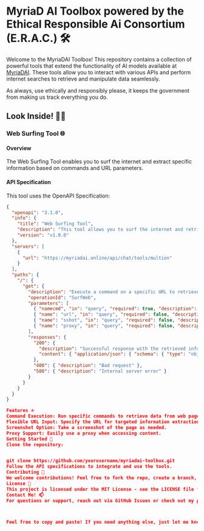 # MyriaD AI Toolbox powered by the Ethical Responsible Ai Consortium (E.R.A.C.) 🛠️

Welcome to the MyriaDAI Toolbox! This repository contains a collection of powerful tools that extend the functionality of AI models available at [MyriaDAI](https://myriadai.online). These tools allow you to interact with various APIs and perform internet searches to retrieve and manipulate data seamlessly. 

As always, use ethically and responsibly please, it keeps the government from making us track everything you do.

## Look Inside! 🕵️‍♀️

### Web Surfing Tool 🌐

#### Overview
The Web Surfing Tool enables you to surf the internet and extract specific information based on commands and URL parameters.

#### API Specification
This tool uses the OpenAPI Specification:

```json
{
  "openapi": "3.1.0",
  "info": {
    "title": "Web Surfing Tool",
    "description": "This tool allows you to surf the internet and retrieve data based on a specific command and URL.",
    "version": "v1.0.0"
  },
  "servers": [
    {
      "url": "https://myriadai.online/api/chat/tools/multion"
    }
  ],
  "paths": {
    "/": {
      "get": {
        "description": "Execute a command on a specific URL to retrieve information",
        "operationId": "SurfWeb",
        "parameters": [
          { "namecmd", "in": "query", "required": true, "description": "Command to execute.", "example": "summarize" },
          { "name": "url", "in": "query", "required": false, "description": "URL to query.", "example": "https://myriadai.online" },
          { "name": "sshot", "in": "query", "required": false, "description": "Flag for taking a screenshot.", "example": false },
          { "name": "proxy", "in": "query", "required": false, "description": "Flag for using a proxy.", "example": false }
        ],
        "responses": {
          "200": {
            "description": "Successful response with the retrieved information",
            "content": { "application/json": { "schema": { "type": "object", "properties": { "result": { "type": "string", "description": "Retrieved information." }}}}}  
          },
          "400": { "description": "Bad request" },
          "500": { "description": "Internal server error" }
        }
      }
    }
  }
}

Features ⭐
Command Execution: Run specific commands to retrieve data from web pages.
Flexible URL Input: Specify the URL for targeted information extraction.
Screenshot Option: Take a screenshot of the page as needed.
Proxy Support: Easily use a proxy when accessing content.
Getting Started 🚀
Clone the repository:


git clone https://github.com/yourusername/myriadai-toolbox.git
Follow the API specifications to integrate and use the tools.
Contributing 🤝
We welcome contributions! Feel free to fork the repo, create a branch, and submit a pull request with your improvements!
License 📝
This project is licensed under the MIT License - see the LICENSE file for details.
Contact Me! 📫
For questions or support, reach out via GitHub Issues or check out my profile on MyriaDAI.



Feel free to copy and paste! If you need anything else, just let me know! 😊✨
